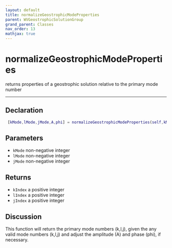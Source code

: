 ```yaml
---
layout: default
title: normalizeGeostrophicModeProperties
parent: WVGeostrophicSolutionGroup
grand_parent: Classes
nav_order: 13
mathjax: true
---
```


#  normalizeGeostrophicModeProperties

returns properties of a geostrophic solution relative to the primary mode number


---

## Declaration
```matlab
 [kMode,lMode,jMode,A,phi] = normalizeGeostrophicModeProperties(self,kMode,lMode,jMode,A,phi)
```
## Parameters
+ `kMode`  non-negative integer
+ `lMode`  non-negative integer
+ `jMode`  non-negative integer

## Returns
+ `kIndex`  a positive integer
+ `lIndex`  a positive integer
+ `jIndex`  a positive integer

## Discussion

  This function will return the primary mode numbers (k,l,j),
  given the any valid mode numbers (k,l,j) and adjust the
  amplitude (A) and phase (phi), if necessary.
 
                

